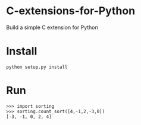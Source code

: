 # C-extensions-for-Python
Build a simple C extension for Python

# Install
`python setup.py install`

# Run
    >>> import sorting
    >>> sorting.count_sort([4,-1,2,-3,0])
    [-3, -1, 0, 2, 4]
